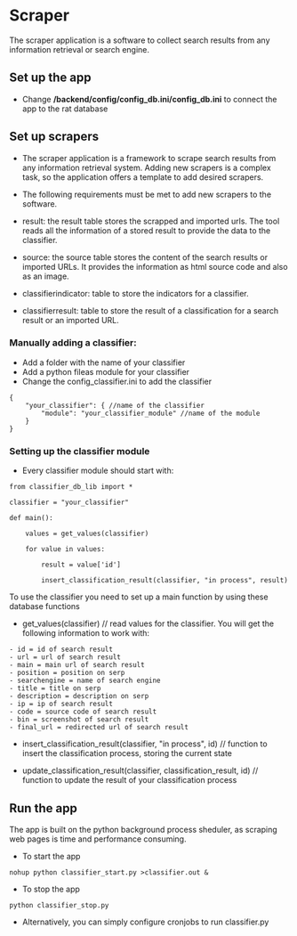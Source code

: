 # Scraper
The scraper application is a software to collect search results from any information retrieval or search engine. 

## Set up the app

- Change **/backend/config/config_db.ini/config_db.ini** to connect the app to the rat database

## Set up scrapers

- The scraper application is a framework to scrape search results from any information retrieval system. Adding new scrapers is a complex task, so the application offers a template to add desired scrapers.
- The following requirements must be met to add new scrapers to the software.


- result: the result table stores the scrapped and imported urls. The tool reads all the information of a stored result to provide the data to the classifier.
- source: the source table stores the content of the search results or imported URLs. It provides the information as html source code and also as an image.
- classifierindicator: table to store the indicators for a classifier.
- classifierresult: table to store the result of a classification for a search result or an imported URL.

### Manually adding a classifier:
- Add a folder with the name of your classifier
- Add a python fileas module for your classifier
- Change the config_classifier.ini to add the classifier

```
{
	"your_classifier": { //name of the classifier
		"module": "your_classifier_module" //name of the module
	}
}
```

### Setting up the classifier module

- Every classifier module should start with:

```
from classifier_db_lib import *

classifier = "your_classifier"

def main():

    values = get_values(classifier)

    for value in values:

        result = value['id']

        insert_classification_result(classifier, "in process", result)
```


To use the classifier you need to set up a main function by using these database functions

- get_values(classifier) // read values for the classifier. You will get the following information to work with:

```
- id = id of search result
- url = url of search result
- main = main url of search result
- position = position on serp
- searchengine = name of search engine
- title = title on serp
- description = description on serp
- ip = ip of search result
- code = source code of search result
- bin = screenshot of search result
- final_url = redirected url of search result
```

- insert_classification_result(classifier, "in process", id) // function to insert the classification process, storing the current state

- update_classification_result(classifier, classification_result, id) // function to update the result of your classification process

## Run the app

The app is built on the python background process sheduler, as scraping web pages is time and performance consuming.

- To start the app
```
nohup python classifier_start.py >classifier.out &
```

- To stop the app
```
python classifier_stop.py
```

- Alternatively, you can simply configure cronjobs to run classifier.py
